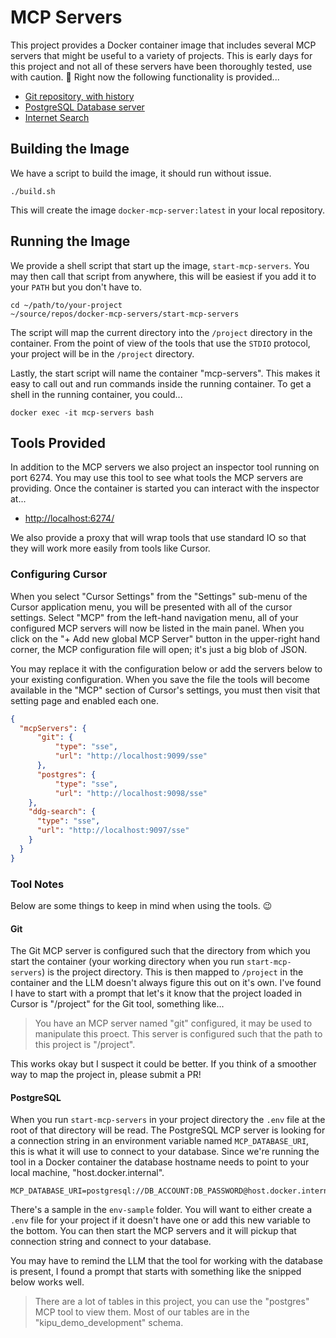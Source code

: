 # MCP Servers

This project provides a Docker container image that includes several MCP servers that might be useful to a variety of projects. This is early days for this project and not all of these servers have been thoroughly tested, use with caution. 🧯 Right now the following functionality is provided...

* [Git repository, with history](https://github.com/cyanheads/git-mcp-server)
* [PostgreSQL Database server](https://github.com/cyanheads/git-mcp-server)
* [Internet Search](https://github.com/nickclyde/duckduckgo-mcp-server)

## Building the Image

We have a script to build the image, it should run without issue.

    ./build.sh

This will create the image `docker-mcp-server:latest` in your local repository.

## Running the Image

We provide a shell script that start up the image, `start-mcp-servers`. You may then call that script from anywhere, this will be easiest if you add it to your `PATH` but you don't have to.

    cd ~/path/to/your-project
    ~/source/repos/docker-mcp-servers/start-mcp-servers

The script will map the current directory into the `/project` directory in the container. From the point of view of the tools that use the `STDIO` protocol, your project will be in the `/project` directory.

Lastly, the start script will name the container "mcp-servers". This makes it easy to call out and run commands inside the running container. To get a shell in the running container, you could...

    docker exec -it mcp-servers bash

## Tools Provided

In addition to the MCP servers we also project an inspector tool running on port 6274. You may use this tool to see what tools the MCP servers are providing. Once the container is started you can interact with the inspector at...

* [http://localhost:6274/](http://localhost:6274/)

We also provide a proxy that will wrap tools that use standard IO so that they will work more easily from tools like Cursor.

### Configuring Cursor

When you select "Cursor Settings" from the "Settings" sub-menu of the Cursor application menu, you will be presented with all of the cursor settings. Select "MCP" from the left-hand navigation menu, all of your configured MCP servers will now be listed in the main panel. When you click on the "+ Add new global MCP Server" button in the upper-right hand corner, the MCP configuration file will open; it's just a big blob of JSON.

You may replace it with the configuration below or add the servers below to your existing configuration. When you save the file the tools will become available in the "MCP" section of Cursor's settings, you must then visit that setting page and enabled each one.

```json
{
  "mcpServers": {
      "git": {
          "type": "sse",
          "url": "http://localhost:9099/sse"
      },
      "postgres": {
          "type": "sse",
          "url": "http://localhost:9098/sse"
    },
    "ddg-search": {
      "type": "sse",
      "url": "http://localhost:9097/sse"
    }
  }
}
```

### Tool Notes

Below are some things to keep in mind when using the tools. 😉

#### Git

The Git MCP server is configured such that the directory from which you start the container (your working directory when you run `start-mcp-servers`) is the project directory. This is then mapped to `/project` in the container and the LLM doesn't always figure this out on it's own. I've found I have to start with a prompt that let's it know that the project loaded in Cursor is "/project" for the Git tool, something like...

> You have an MCP server named "git" configured, it may be used to manipulate this proect. This server is configured such that the path to this project is "/project".

This works okay but I suspect it could be better. If you think of a smoother way to map the project in, please submit a PR!

#### PostgreSQL

When you run `start-mcp-servers` in your project directory the `.env` file at the root of that directory will be read. The PostgreSQL MCP server is looking for a connection string in an environment variable named `MCP_DATABASE_URI`, this is what it will use to connect to your database. Since we're running the tool in a Docker container the database hostname needs to point to your local machine, "host.docker.internal".

    MCP_DATABASE_URI=postgresql://DB_ACCOUNT:DB_PASSWORD@host.docker.internal:5432/DB_NAME

There's a sample in the `env-sample` folder. You will want to either create a `.env` file for your project if it doesn't have one or add this new variable to the bottom. You can then start the MCP servers and it will pickup that connection string and connect to your database.

You may have to remind the LLM that the tool for working with the database is present, I found a prompt that starts with something like the snipped below works well.

> There are a lot of tables in this project, you can use the "postgres" MCP tool to view them. Most of our tables are in the "kipu_demo_development" schema.
